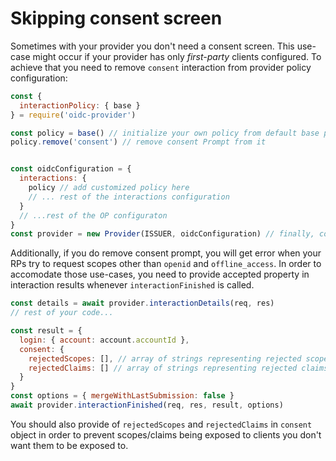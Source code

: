 # Skipping consent screen

Sometimes with your provider you don't need a consent screen.
This use-case might occur if your provider has only *first-party* clients configured.
To achieve that you need to remove `consent` interaction from provider policy configuration:

```js
const {
  interactionPolicy: { base }
} = require('oidc-provider')

const policy = base() // initialize your own policy from default base policy
policy.remove('consent') // remove consent Prompt from it


const oidcConfiguration = {
  interactions: {
    policy // add customized policy here
    // ... rest of the interactions configuration
  }
  // ...rest of the OP configuraton
}
const provider = new Provider(ISSUER, oidcConfiguration) // finally, configure your provider
```

Additionally, if you do remove consent prompt, you will get error when your RPs try to request scopes other than `openid` and `offline_access`.
In order to accomodate those use-cases, you need to provide accepted property in interaction results whenever `interactionFinished` is called.

```js
const details = await provider.interactionDetails(req, res)
// rest of your code...

const result = {
  login: { account: account.accountId },
  consent: { 
    rejectedScopes: [], // array of strings representing rejected scopes, see below
    rejectedClaims: [] // array of strings representing rejected claims, see below
  }
}
const options = { mergeWithLastSubmission: false }
await provider.interactionFinished(req, res, result, options)
```

You should also provide of `rejectedScopes` and `rejectedClaims` in `consent` object in order to prevent scopes/claims being exposed to clients you don't want them to be exposed to.
